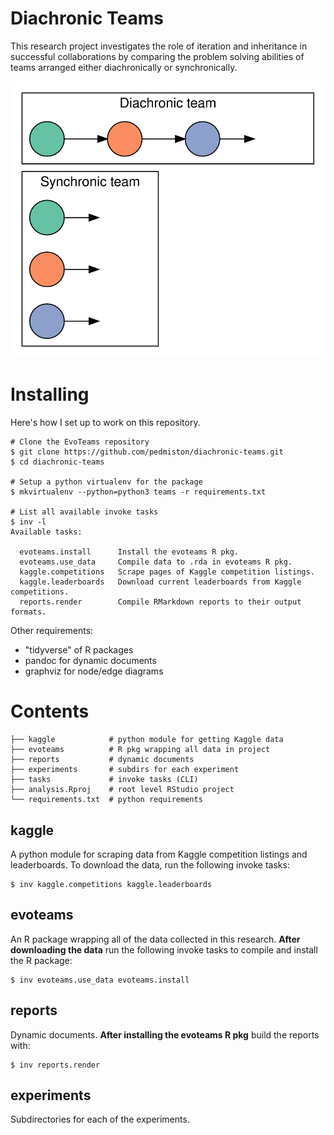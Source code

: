 # Diachronic Teams

This research project investigates the role of iteration and inheritance in successful collaborations by comparing the problem solving abilities of teams arranged either diachronically or synchronically.

![](/static/team-structures.svg)

# Installing

Here's how I set up to work on this repository.

    # Clone the EvoTeams repository
    $ git clone https://github.com/pedmiston/diachronic-teams.git
    $ cd diachronic-teams

    # Setup a python virtualenv for the package
    $ mkvirtualenv --python=python3 teams -r requirements.txt

    # List all available invoke tasks
    $ inv -l
    Available tasks:

      evoteams.install      Install the evoteams R pkg.
      evoteams.use_data     Compile data to .rda in evoteams R pkg.
      kaggle.competitions   Scrape pages of Kaggle competition listings.
      kaggle.leaderboards   Download current leaderboards from Kaggle competitions.
      reports.render        Compile RMarkdown reports to their output formats.

Other requirements:

- "tidyverse" of R packages
- pandoc for dynamic documents
- graphviz for node/edge diagrams

# Contents

    ├── kaggle            # python module for getting Kaggle data
    ├── evoteams          # R pkg wrapping all data in project
    ├── reports           # dynamic documents
    ├── experiments       # subdirs for each experiment
    ├── tasks             # invoke tasks (CLI)
    ├── analysis.Rproj    # root level RStudio project
    └── requirements.txt  # python requirements

## kaggle

A python module for scraping data from Kaggle competition listings and leaderboards. To download the data, run the following invoke tasks:

    $ inv kaggle.competitions kaggle.leaderboards

## evoteams

An R package wrapping all of the data collected in this research. **After downloading the data** run the following invoke tasks to compile and install the R package:

    $ inv evoteams.use_data evoteams.install

## reports

Dynamic documents. **After installing the evoteams R pkg** build the reports with:

    $ inv reports.render

## experiments

Subdirectories for each of the experiments.
